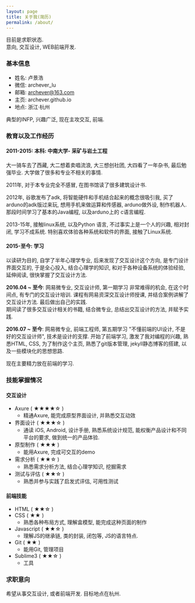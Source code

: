 ```yaml
---
layout: page
title: 关于我(简历)
permalink: /about/
---
```


目前是求职状态.<br>
意向, 交互设计, WEB前端开发. 

### 基本信息

- 姓名: 卢景浩
- 微信: archever_lu
- 邮箱: archever@163.com
- 主页: archever.github.io
- 地点: 浙江·杭州

典型的INFP, 兴趣广泛, 现在主攻交互, 前端. 

### 教育以及工作经历

#### 2011-2015: 本科: 中南大学- 采矿与岩土工程
大一骑车去了西藏, 大二想着卖唱流浪, 大三想创社团, 大四看了一年杂书, 最后勉强毕业. 大学做了很多和专业不相关的事情. 

2011年, 对于本专业完全不感冒, 在图书馆读了很多建筑设计书. 

2012年, 谷歌发布了adk, 将智能硬件和手机结合起来的概念很吸引我, 买了arduno的adk版过来玩, 想用手机来做运算和传感器, arduno做外设, 制作机器人. 那段时间学习了基本的Java编程, 以及arduno上的 c语言编程. 

2013-15年, 接触linux系统, 以及Python 语言, 不过事实上是一个人的兴趣, 相对封闭, 学习不成系统. 特别喜欢体验各种系统和软件的界面, 接触了Linux系统. 

#### 2015-至今: 学习
以读研为目的, 自学了半年心理学专业, 后来发现了交互设计这个方向, 是专门设计界面交互的, 于是全心投入, 结合心理学的知识, 和对于各种设备系统的体验经验, 延伸阅读, 很快掌握了交互设计方法. 

**2016.04 ~ 至今**: 网易微专业, 交互设计师, 第一期学习
非常难得的机会, 在这个时间点, 有专门的交互设计培训. 课程有网易资深交互设计师授课, 并结合案例讲解了交互设计方法. 最后做出自己的实践.  
期间读了很多交互设计相关的书籍, 结合微专业, 总结出交互设计的方法, 并赋予实践. 

**2016.07 ~ 至今**: 网易微专业, 前端工程师, 第五期学习
"不懂前端的UI设计, 不是好的交互设计师", 技术是设计的支撑. 开始了前端学习, 激发了我对编程的兴趣, 熟悉HTML, CSS, 为了制作这个主页, 熟悉了git版本管理, jekyll静态博客的搭建, 以及一些模块化的思想思路. 

现在主要精力放在前端的学习. 

### 技能掌握情况

#### 交互设计

- Axure ( ★★★★☆ )
	- 精通Axure, 能完成原型界面设计, 并熟悉交互动效
- 界面设计 ( ★★★☆ )
	- 通读 iOS, Android, 设计手册, 熟悉系统设计规范, 能权衡产品设计和不同平台的要求, 做到统一的产品体验.
- 原型制作 ( ★★★ )
	- 能用Axure, 完成可交互的demo
- 需求分析 ( ★★☆ )
	- 熟悉需求分析方法, 结合心理学知识, 挖掘需求
- 测试与评估 ( ★★☆ )
	- 熟悉并参与实践了启发式评估, 可用性测试

#### 前端技能

- HTML ( ★★☆ )  
- CSS ( ★★ )
	- 熟悉各种布局方式, 理解盒模型, 能完成这种页面的制作
- Javascript ( ★★☆ )
	- 理解JS的继承链, 类的封装, 闭包等, JS的语言特点. 
- Git ( ★★ )
	- 能用Git, 管理项目
- Sublime3 ( ★★☆ )
	- 工具

### 求职意向

希望从事交互设计, 或者前端开发. 目标地点在杭州. 